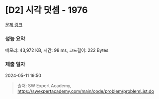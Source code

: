 # [D2] 시각 덧셈 - 1976 

[문제 링크](https://swexpertacademy.com/main/code/problem/problemDetail.do?contestProbId=AV5PttaaAZIDFAUq) 

### 성능 요약

메모리: 43,972 KB, 시간: 98 ms, 코드길이: 222 Bytes

### 제출 일자

2024-05-11 19:50



> 출처: SW Expert Academy, https://swexpertacademy.com/main/code/problem/problemList.do